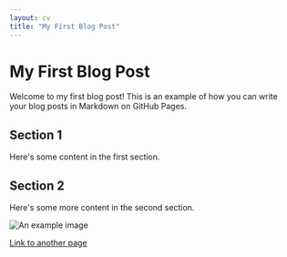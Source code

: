 ```yaml
---
layout: cv
title: "My First Blog Post"
---
```


# My First Blog Post

Welcome to my first blog post! This is an example of how you can write your blog posts in Markdown on GitHub Pages.

## Section 1

Here's some content in the first section.

## Section 2

Here's some more content in the second section.

![An example image](https://via.placeholder.com/150)

[Link to another page](./index.md)

